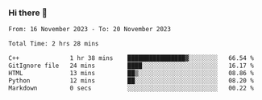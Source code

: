 ### Hi there 👋

<!--
**floyiac/floyiac** is a ✨ _special_ ✨ repository because its `README.md` (this file) appears on your GitHub profile.

Here are some ideas to get you started:

- 🔭 I’m currently working on ...
- 🌱 I’m currently learning ...
- 👯 I’m looking to collaborate on ...
- 🤔 I’m looking for help with ...
- 💬 Ask me about ...
- 📫 How to reach me: ...
- 😄 Pronouns: ...
- ⚡ Fun fact: ...
-->

<!--START_SECTION:waka-->

```txt
From: 16 November 2023 - To: 20 November 2023

Total Time: 2 hrs 28 mins

C++              1 hr 38 mins    ████████████████▓░░░░░░░░   66.54 %
GitIgnore file   24 mins         ████░░░░░░░░░░░░░░░░░░░░░   16.17 %
HTML             13 mins         ██▒░░░░░░░░░░░░░░░░░░░░░░   08.86 %
Python           12 mins         ██░░░░░░░░░░░░░░░░░░░░░░░   08.20 %
Markdown         0 secs          ░░░░░░░░░░░░░░░░░░░░░░░░░   00.22 %
```

<!--END_SECTION:waka-->
